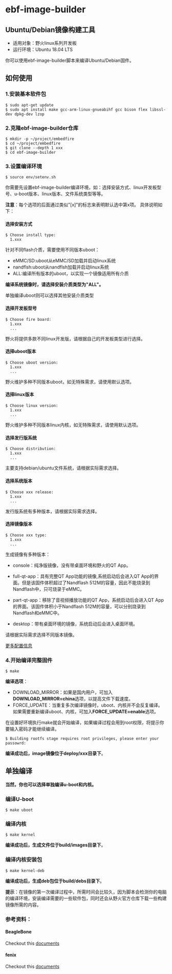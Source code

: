 # ebf-image-builder

## Ubuntu/Debian镜像构建工具

- 适用对象：野火linux系列开发板
- 运行环境：Ubuntu 18.04 LTS

你可以使用ebf-image-builder脚本来编译Ubuntu/Debian固件。

## 如何使用

### 1.安装基本软件包

```
$ sudo apt-get update
$ sudo apt install make gcc-arm-linux-gnueabihf gcc bison flex libssl-dev dpkg-dev lzop

```
### 2.克隆ebf-image-builder仓库

```
$ mkdir -p ~/project/embedfire
$ cd ~/project/embedfire
$ git clone --depth 1 xxx
$ cd ebf-image-builder
```

### 3.设置编译环境

```
$ source env/setenv.sh
```

你需要先设置ebf-image-builder编译环境，如：选择安装方式、linux开发板型号、u-boot版本、linux版本、文件系统类型等等。

**注意**：每个选项的后面通过类似"[x]"的标志来表明默认选中第x项。
具体说明如下：

#### 选择安装方式

```
$ Choose install type:
  1.xxx
```
针对不同flash介质，需要使用不同版本uboot：
- eMMC/SD:uboot从eMMC/SD加载并启动linux系统
- nandflsh:uboot从nandflsh加载并启动linux系统
- ALL:编译所有版本的uboot，以实现一个镜像适用所有介质

**编译系统镜像时，请选择安装介质类型为"ALL"。**

单独编译uboot则可以选择其他安装介质类型

#### 选择开发板型号

```
$ Choose fire board:
  1.xxx
  ...
```
野火将提供多款不同linux开发版，请根据自己的开发板类型进行选择。

#### 选择uboot版本

```
$ Choose uboot version:
  1.xxx
  ...
```
野火维护多种不同版本uboot，如无特殊需求，请使用默认选项。

#### 选择linux版本

```
$ Choose linux version:
  1.xxx
  ...
```
野火维护多种不同版本linux内核，如无特殊需求，请使用默认选项。

#### 选择发行版系统

```
$ Choose distribution:
  1.xxx
  ...
```
主要支持debian/ubuntu文件系统，请根据实际需求选择。

#### 选择系统版本

```
$ Choose xxx release:
  1.xxx
  ...
```
发行版系统有多种版本，请根据实际需求选择。

#### 选择镜像版本

```
$ Choose xxx type:
  1.xxx
  ...
```
生成镜像有多种版本：
- console：纯净版镜像，没有带桌面环境和野火的QT App。

- full-qt-app：具有完整QT App功能的镜像,系统启动后会进入QT App的界面。但是该固件体积超过了Nandflash 512M的容量，因此不能烧录到Nandflash中，只可烧录于eMMC。

- part-qt-app：移除了音视频播放功能的QT App，系统启动后会进入QT App的界面。该固件体积小于Nandflash 512M的容量，可以分别烧录到Nandflash和eMMC中。

- desktop：带有桌面环境的镜像，系统启动后会进入桌面环境。

请根据实际需求选择不同版本镜像。

[更多配置信息](doc/setting.md)

### 4.开始编译完整固件

```
$ make
```
**编译选项**：
- DOWNLOAD_MIRROR：如果是国内用户，可加入**DOWNLOAD_MIRROR=china**选项，以提高文件下载速度。
- FORCE_UPDATE：当重复多次编译镜像时，uboot、内核并不会反复编译。如果需要重新编译uboot、内核，可加入**FORCE_UPDATE=enable**选项。

在设置好环境执行make就会开始编译，如果编译过程会用到root权限，将提示你要输入密码才能继续编译。

```
$ Building rootfs stage requires root privileges, please enter your passowrd:
```

**编译成功后，image镜像位于deploy/xxx目录下**。



## 单独编译

**当然，你也可以选择单独编译u-boot和内核。**

### 编译U-boot

```
$ make uboot
```

### 编译内核

```
$ make kernel
```
**编译成功后，生成文件位于build/images目录下**。

### 编译内核安装包

```
$ make kernel-deb
```
**编译成功后，生成deb包位于build/debs目录下**。

**提示**：在镜像的第一次编译过程中，所需时间会比较久，因为脚本会检测你的电脑的编译环境，安装编译需要的一些软件包，同时还会从野火官方仓库下载一些构建镜像所需的内容。

### 参考资料：
#### BeagleBone

Checkout this [documents](https://github.com/beagleboard/image-builder/blob/master/readme.md)

#### fenix
Checkout this [documents](https://github.com/khadas/fenix/README.md)